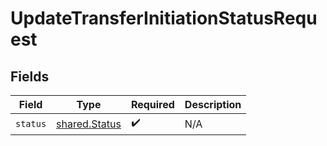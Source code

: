 # UpdateTransferInitiationStatusRequest


## Fields

| Field                                          | Type                                           | Required                                       | Description                                    |
| ---------------------------------------------- | ---------------------------------------------- | ---------------------------------------------- | ---------------------------------------------- |
| `status`                                       | [shared.Status](../../models/shared/status.md) | :heavy_check_mark:                             | N/A                                            |